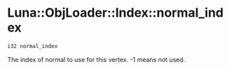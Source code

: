 # Luna::ObjLoader::Index::normal_index

```c++
i32 normal_index
```

The index of normal to use for this vertex. -1 means not used. 

